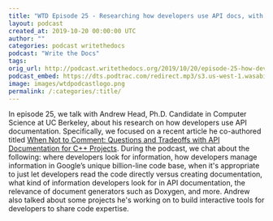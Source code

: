 ```yaml
---
title: "WTD Episode 25 - Researching how developers use API docs, with Andrew Head"
layout: podcast
created_at: 2019-10-20 00:00:00 UTC
author: ""
categories: podcast writethedocs
podcast: "Write the Docs"
tags: 
orig_url: http://podcast.writethedocs.org/2019/10/20/episode-25-how-devs-use-api-documentation-andrew-head/
podcast_embed: https://dts.podtrac.com/redirect.mp3/s3.us-west-1.wasabisys.com/writethedocs-podcast/wtd_episode25_how_devs_use_api_docs_andrew.mp3
image: images/wtdpodcastlogo.png
permalink: /:categories/:title/
---
```

In episode 25, we talk with Andrew Head, Ph.D. Candidate in Computer Science at UC Berkeley, about his research on how developers use API documentation. Specifically, we focused on a recent article he co-authored titled [When Not to Comment: Questions and Tradeoffs with API Documentation for C++ Projects](https://andrewhead.info/assets/pdf/when-not-to-comment.pdf). During the podcast, we chat about the following: where developers look for information, how developers manage information in Google’s unique billion-line code base, when it's appropriate to just let developers read the code directly versus creating documentation, what kind of information developers look for in API documentation, the relevance of document generators such as Doxygen, and more. Andrew also talked about some projects he's working on to build interactive tools for developers to share code expertise.